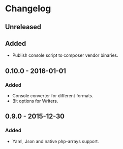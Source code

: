 # Changelog 

## Unreleased
## Added
- Publish console script to composer vendor binaries. 

## 0.10.0 - 2016-01-01
### Added
- Console converter for different formats.
- Bit options for Writers. 

## 0.9.0 - 2015-12-30
### Added 
- Yaml, Json and native php-arrays support.  